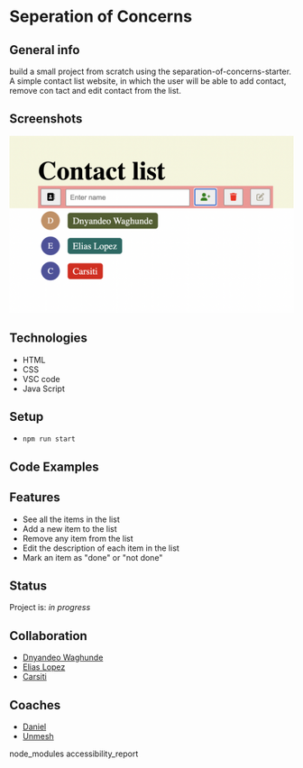 # Seperation of Concerns

## General info

build a small project from scratch using the separation-of-concerns-starter. A simple
 contact list website, in which the user will be able to add contact, remove con
 tact and edit contact from the list.

## Screenshots

![Example screenshot](../images/screenshot.png)

## Technologies

- HTML
- CSS
- VSC code
- Java Script

## Setup

- `npm run start`

## Code Examples

## Features

- See all the items in the list
- Add a new item to the list
- Remove any item from the list
- Edit the description of each item in the list
- Mark an item as "done" or "not done"

## Status

Project is: _in progress_

## Collaboration

- [Dnyandeo Waghunde](https://github.com/Dnyandeo33)
- [Elias Lopez](https://github.com/EliasMlopez99)
- [Carsiti](https://github.com/Carsiti)

## Coaches

- [Daniel](https://github.com/danielhalasz)
- [Unmesh](https://github.com/unmeshvrije)

node_modules
accessibility_report
